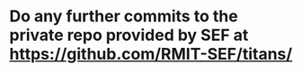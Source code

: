 # Do any further commits to the private repo provided by SEF at https://github.com/RMIT-SEF/titans/
